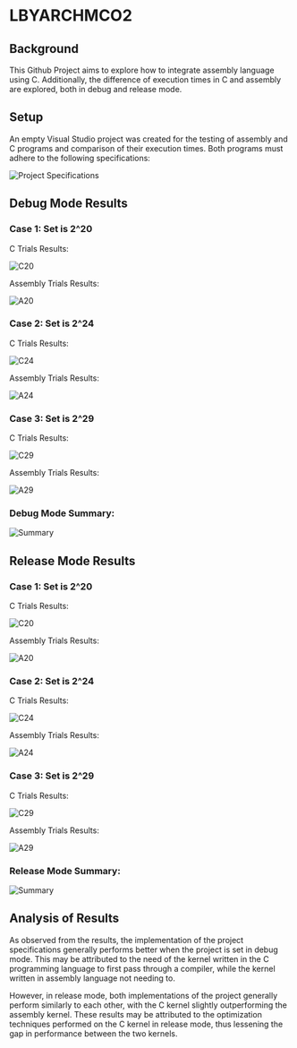 # LBYARCHMCO2
## Background
This Github Project aims to explore how to integrate assembly language using C. Additionally, the difference of execution times in C and assembly are explored, both in debug and release mode.

## Setup
An empty Visual Studio project was created for the testing of assembly and C programs and comparison of their execution times. 
Both programs must adhere to the following specifications:

![Project Specifications](https://github.com/ADichoso/LBYARCHMCO2/assets/39649018/cb099b04-d020-47fc-93b7-1058a4c46a6f)

## Debug Mode Results

### Case 1: Set is 2^20

C Trials Results:

![C20](https://github.com/ADichoso/LBYARCHMCO2/assets/39649018/4f8f01d4-420c-4892-8f28-7ed057e6bbff)

Assembly Trials Results:

![A20](https://github.com/ADichoso/LBYARCHMCO2/assets/39649018/2c68db78-0219-4c29-98f3-652bd10862b3)

### Case 2: Set is 2^24

C Trials Results:

![C24](https://github.com/ADichoso/LBYARCHMCO2/assets/39649018/279cc2a1-17f2-445d-8325-bed468e8a5dd)

Assembly Trials Results:

![A24](https://github.com/ADichoso/LBYARCHMCO2/assets/39649018/b94fccfe-b87a-4350-95a9-3c4307e36b05)

### Case 3: Set is 2^29

C Trials Results:

![C29](https://github.com/ADichoso/LBYARCHMCO2/assets/39649018/1f272826-3467-4375-8333-e4686c54267b)

Assembly Trials Results:

![A29](https://github.com/ADichoso/LBYARCHMCO2/assets/39649018/b9f14aba-d0ca-4924-932b-2947a58a7baa)

### Debug Mode Summary:

![Summary](https://github.com/ADichoso/LBYARCHMCO2/assets/39649018/766fff74-4aa6-4f25-acb5-e63b82865186)

## Release Mode Results

### Case 1: Set is 2^20

C Trials Results:

![C20](https://github.com/ADichoso/LBYARCHMCO2/assets/39649018/a7fc8665-9714-4ebe-9a42-df2dc24b9e41)

Assembly Trials Results:

![A20](https://github.com/ADichoso/LBYARCHMCO2/assets/39649018/c8d3f9f8-5074-4910-9952-6ca663c3a7ac)

### Case 2: Set is 2^24

C Trials Results:

![C24](https://github.com/ADichoso/LBYARCHMCO2/assets/39649018/a7c68549-7ebe-483f-ba2e-c9eb8ffae495)

Assembly Trials Results:

![A24](https://github.com/ADichoso/LBYARCHMCO2/assets/39649018/879355ea-7cc6-435c-9873-a93c6595e43f)

### Case 3: Set is 2^29

C Trials Results:

![C29](https://github.com/ADichoso/LBYARCHMCO2/assets/39649018/b874cf03-3d42-457e-b773-373f73066c05)

Assembly Trials Results:

![A29](https://github.com/ADichoso/LBYARCHMCO2/assets/39649018/a8b19a9e-6ab7-46f8-aa1d-1b3f7d7fb5f1)

### Release Mode Summary:

![Summary](https://github.com/ADichoso/LBYARCHMCO2/assets/39649018/4ade42c8-63cc-40b8-b23f-a1af7c2299c2)

## Analysis of Results

As observed from the results, the implementation of the project specifications generally performs better when the project is set in debug mode.
This may be attributed to the need of the kernel written in the C programming language to first pass through a compiler, while the kernel written in assembly language not needing to.

However, in release mode, both implementations of the project generally perform similarly to each other, with the C kernel slightly outperforming the assembly kernel.
These results may be attributed to the optimization techniques performed on the C kernel in release mode, thus lessening the gap in performance between the two kernels.


